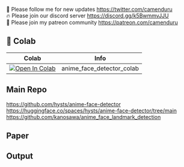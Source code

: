 🐣 Please follow me for new updates https://twitter.com/camenduru <br />
🔥 Please join our discord server https://discord.gg/k5BwmmvJJU <br />
🥳 Please join my patreon community https://patreon.com/camenduru <br />

## 🦒 Colab

| Colab | Info
| --- | --- |
[![Open In Colab](https://colab.research.google.com/assets/colab-badge.svg)](https://colab.research.google.com/github/camenduru/anime-face-detector-colab/blob/main/anime_face_detector_colab.ipynb) | anime_face_detector_colab

## Main Repo
https://github.com/hysts/anime-face-detector <br />
https://huggingface.co/spaces/hysts/anime-face-detector/tree/main <br />
https://github.com/kanosawa/anime_face_landmark_detection <br />

## Paper


## Output

